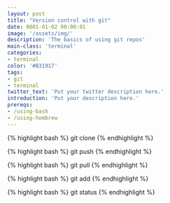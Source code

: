 ```yaml
---
layout: post
title: "Version control with git"
date: 0001-01-02 00:00:01
image: '/assets/img/'
description: 'The basics of using git repos'
main-class: 'terminal'
categories: 
- terminal
color: '#B31917'
tags:
- git
- terminal
twitter_text: 'Put your twitter description here.'
introduction: 'Put your description here.'
prereqs:
- /using-bash
- /using-hombrew
---
```


{% highlight bash %}
git clone
{% endhighlight %}

{% highlight bash %}
git push
{% endhighlight %}

{% highlight bash %}
git pull
{% endhighlight %}

{% highlight bash %}
git add
{% endhighlight %}

{% highlight bash %}
git status
{% endhighlight %}

